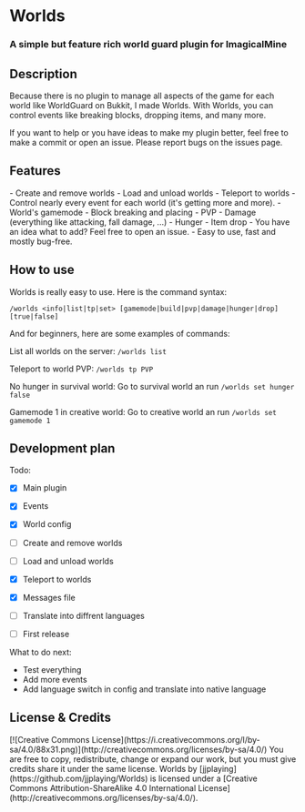 <h1>Worlds</h1>
<h3>A simple but feature rich world guard plugin for ImagicalMine</h3>

<h2>Description</h2>
Because there is no plugin to manage all aspects of the game for each world like WorldGuard on Bukkit, I made Worlds.
With Worlds, you can control events like breaking blocks, dropping items, and many more.

If you want to help or you have ideas to make my plugin better, feel free to make a commit or open an issue.
Please report bugs on the issues page.

<h2>Features</h2>
- Create and remove worlds
- Load and unload worlds
- Teleport to worlds
- Control nearly every event for each world (it's getting more and more).
    - World's gamemode
    - Block breaking and placing
    - PVP
    - Damage (everything like attacking, fall damage, ...)
    - Hunger
    - Item drop
    - You have an idea what to add? Feel free to open an issue.
- Easy to use, fast and mostly bug-free.

<h2>How to use</h2>
Worlds is really easy to use. Here is the command syntax:

`/worlds <info|list|tp|set> [gamemode|build|pvp|damage|hunger|drop] [true|false]`

And for beginners, here are some examples of commands:

List all worlds on the server: `/worlds list`

Teleport to world PVP: `/worlds tp PVP`

No hunger in survival world: Go to survival world an run `/worlds set hunger false`

Gamemode 1 in creative world: Go to creative world an run `/worlds set gamemode 1`


<h2>Development plan</h2>
Todo:

- [x] Main plugin 
- [x] Events 
- [x] World config 

- [ ] Create and remove worlds 
- [ ] Load and unload worlds 
- [x] Teleport to worlds 

- [x] Messages file 
- [ ] Translate into diffrent languages 

- [ ] First release 

What to do next:

- Test everything
- Add more events
- Add language switch in config and translate into native language

<h2>License & Credits</h2>
[![Creative Commons License](https://i.creativecommons.org/l/by-sa/4.0/88x31.png)](http://creativecommons.org/licenses/by-sa/4.0/)
You are free to copy, redistribute, change or expand our work, but you must give credits share it under the same license.
Worlds by [jjplaying](https://github.com/jjplaying/Worlds) is licensed under a [Creative Commons Attribution-ShareAlike 4.0 International License](http://creativecommons.org/licenses/by-sa/4.0/).